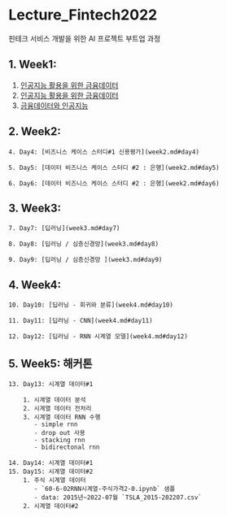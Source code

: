 # Lecture_Fintech2022

핀테크 서비스 개발을 위한 AI 프로젝트 부트업 과정

## 1. Week1:

1. [인공지능 활용을 위한 금융데이터](week1.md#1)
2. [인공지능 활용을 위한 금융데이터](week1.md#2)
3. [금융데이터와 인공지능](week1.md#3)

## 2. Week2:

    4. Day4: [비즈니스 케이스 스터디#1 신용평가](week2.md#day4)

    5. Day5: [데이터 비즈니스 케이스 스터디 #2 : 은행](week2.md#day5)

    6. Day6: [데이터 비즈니스 케이스 스터디 #2 : 은행](week2.md#day6)

## 3. Week3:

    7. Day7: [딥러닝](week3.md#day7)

    8. Day8: [딥러닝 / 심층신경망](week3.md#day8)

    9. Day9: [딥러닝 / 심층신경망 ](week3.md#day9)

## 4. Week4:

    10. Day10: [딥러닝 - 회귀와 분류](week4.md#day10)

    11. Day11: [딥러닝 - CNN](week4.md#day11)

    12. Day12: [딥러닝 - RNN 시계열 모델](week4.md#day12)

## 5. Week5: 해커톤

    13. Day13: 시계열 데이터#1

        1. 시계열 데이터 분석
        2. 시계열 데이터 전처리
        3. 시계열 데이터 RNN 수행
           - simple rnn
           - drop out 사용
           - stacking rnn
           - bidirectonal rnn

    14. Day14: 시계열 데이터#1
    15. Day15: 시계열 데이터#2
        1. 주식 시계열 데이터
           - `60-6-02RNN시계열-주식가격2-0.ipynb` 샘플
           - data: 2015년~2022-07월 `TSLA_2015-202207.csv`
        2. 시계열 데이터#2
